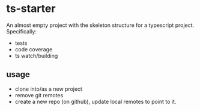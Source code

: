 # ts-starter

An almost empty project with the skeleton structure for a typescript project. Specifically:
- tests
- code coverage
- ts watch/building

## usage

- clone into/as a new project
- remove git remotes
- create a new repo (on github), update local remotes to point to it.
